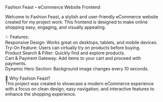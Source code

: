 Fashion Feast – eCommerce Website Frontend

Welcome to Fashion Feast, a stylish and user-friendly eCommerce website created for my project work. This frontend is designed to make online shopping easy, engaging, and visually appealing.

✨ Features:<br>
  Responsive Design: Works great on desktops, tablets, and mobile devices.<br>
  Try-On Feature: Users can virtually try on products before buying.<br>
  Product Search & Filter: Quickly find and explore products.<br>
  Cart & Payment Gateway: Add items to your cart and proceed with payments.<br>
  Dynamic Hero Section: Background image changes every 10 seconds.<br>

🚀 Why Fashion Feast?<br>
This project was created to showcase a modern eCommerce experience with a focus on clean design, easy navigation, and interactive features to enhance the shopping experience.

